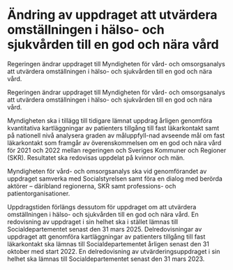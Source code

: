 # Ändring av uppdraget att utvärdera omställningen i hälso- och sjukvården till en god och nära vård

Regeringen ändrar uppdraget till Myndigheten för vård- och omsorgsanalys att utvärdera omställningen i hälso- och sjukvården till en god och nära vård.

Regeringen ändrar uppdraget till Myndigheten för vård- och omsorgsanalys att utvärdera omställningen i hälso- och sjukvården till en god och nära vård.

Myndigheten ska i tillägg till tidigare lämnat uppdrag årligen genomföra kvantitativa kartläggningar av patienters tillgång till fast läkarkontakt samt på nationell nivå analysera graden av måluppfyll-nad avseende mål om fast läkarkontakt som framgår av överenskommelsen om en god och nära vård för 2021 och 2022 mellan regeringen och Sveriges Kommuner och Regioner (SKR). Resultatet ska redovisas uppdelat på kvinnor och män.

Myndigheten för vård- och omsorgsanalys ska vid genomförandet av uppdraget samverka med Socialstyrelsen samt föra en dialog med berörda aktörer – däribland regionerna, SKR samt professions- och patientorganisationer.

Uppdragstiden förlängs dessutom för uppdraget om att utvärdera omställningen i hälso- och sjukvården till en god och nära vård. En redovisning av uppdraget i sin helhet ska i stället lämnas till Socialdepartementet senast den 31 mars 2025. Delredovisningar av uppdraget att genomföra kartläggningar av patienters tillgång till fast läkarkontakt ska lämnas till Socialdepartementet årligen senast den 31 oktober med start 2022. En delredovisning av utvärderingsuppdraget i sin helhet ska lämnas till Socialdepartementet senast den 31 mars 2023.
